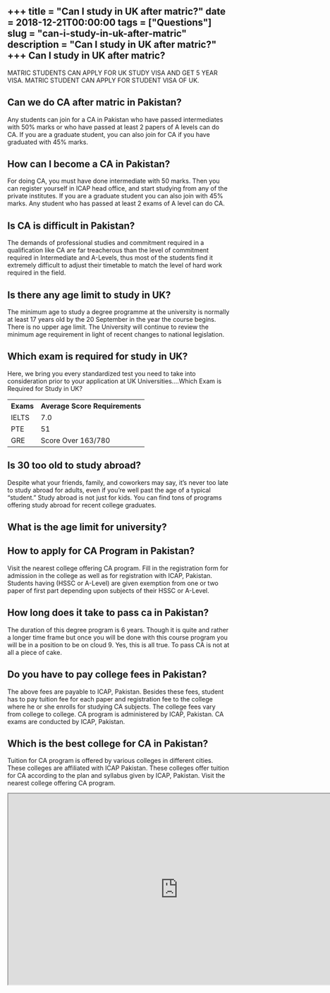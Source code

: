 +++
title = "Can I study in UK after matric?"
date = 2018-12-21T00:00:00
tags = ["Questions"]
slug = "can-i-study-in-uk-after-matric"
description = "Can I study in UK after matric?"
+++
Can I study in UK after matric?
-------------------------------

MATRIC STUDENTS CAN APPLY FOR UK STUDY VISA AND GET 5 YEAR VISA. MATRIC STUDENT CAN APPLY FOR STUDENT VISA OF UK.

Can we do CA after matric in Pakistan?
--------------------------------------

Any students can join for a CA in Pakistan who have passed intermediates with 50% marks or who have passed at least 2 papers of A levels can do CA. If you are a graduate student, you can also join for CA if you have graduated with 45% marks.

How can I become a CA in Pakistan?
----------------------------------

For doing CA, you must have done intermediate with 50 marks. Then you can register yourself in ICAP head office, and start studying from any of the private institutes. If you are a graduate student you can also join with 45% marks. Any student who has passed at least 2 exams of A level can do CA.

Is CA is difficult in Pakistan?
-------------------------------

The demands of professional studies and commitment required in a qualification like CA are far treacherous than the level of commitment required in Intermediate and A-Levels, thus most of the students find it extremely difficult to adjust their timetable to match the level of hard work required in the field.

Is there any age limit to study in UK?
--------------------------------------

The minimum age to study a degree programme at the university is normally at least 17 years old by the 20 September in the year the course begins. There is no upper age limit. The University will continue to review the minimum age requirement in light of recent changes to national legislation.

Which exam is required for study in UK?
---------------------------------------

Here, we bring you every standardized test you need to take into consideration prior to your application at UK Universities….Which Exam is Required for Study in UK?

<table><tr><th>Exams</th><th>Average Score Requirements</th></tr><tr><td>IELTS</td><td>7.0</td></tr><tr><td>PTE</td><td>51</td></tr><tr><td>GRE</td><td>Score Over 163/780</td></tr></table>

Is 30 too old to study abroad?
------------------------------

Despite what your friends, family, and coworkers may say, it’s never too late to study abroad for adults, even if you’re well past the age of a typical “student.” Study abroad is not just for kids. You can find tons of programs offering study abroad for recent college graduates.

What is the age limit for university?
-------------------------------------

How to apply for CA Program in Pakistan?
----------------------------------------

Visit the nearest college offering CA program. Fill in the registration form for admission in the college as well as for registration with ICAP, Pakistan. Students having (HSSC or A-Level) are given exemption from one or two paper of first part depending upon subjects of their HSSC or A-Level.

How long does it take to pass ca in Pakistan?
---------------------------------------------

The duration of this degree program is 6 years. Though it is quite and rather a longer time frame but once you will be done with this course program you will be in a position to be on cloud 9. Yes, this is all true. To pass CA is not at all a piece of cake.

Do you have to pay college fees in Pakistan?
--------------------------------------------

The above fees are payable to ICAP, Pakistan. Besides these fees, student has to pay tuition fee for each paper and registration fee to the college where he or she enrolls for studying CA subjects. The college fees vary from college to college. CA program is administered by ICAP, Pakistan. CA exams are conducted by ICAP, Pakistan.

Which is the best college for CA in Pakistan?
---------------------------------------------

Tuition for CA program is offered by various colleges in different cities. These colleges are affiliated with ICAP Pakistan. These colleges offer tuition for CA according to the plan and syllabus given by ICAP, Pakistan. Visit the nearest college offering CA program.

<iframe allow="accelerometer; autoplay; clipboard-write; encrypted-media; gyroscope; picture-in-picture" allowfullscreen="" class="__youtube_prefs__  epyt-is-override  no-lazyload" data-no-lazy="1" data-origheight="433" data-origwidth="770" data-skipgform_ajax_framebjll="" height="433" id="_ytid_17493" loading="lazy" src="https://www.youtube.com/embed/_QJRAkb48f0?enablejsapi=1&autoplay=0&cc_load_policy=0&cc_lang_pref=&iv_load_policy=1&loop=0&modestbranding=0&rel=1&fs=1&playsinline=0&autohide=2&theme=dark&color=red&controls=1&" title="YouTube player" width="770"></iframe>